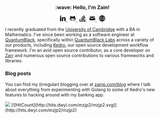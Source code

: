 <h3 align="center">
    :wave: Hello, I'm Zain!
</h3>

<p align="center">
    <a href="https://linkedin.com/zain-patel">
        <img src="https://raw.githubusercontent.com/mzjp2/mzjp2/master/icons/linkedin.svg" width=20px height=20px alt="linkedin: zain-patel">
    </a>&nbsp;
    <a href="https://github.com/mzjp2">
        <img src="https://raw.githubusercontent.com/mzjp2/mzjp2/master/icons/github.svg" width=20px height=20px alt="github: mzjp2">
    </a>&nbsp;
    <a href="https://stackexchange.com/users/2591836/zain-patel">
        <img src="https://raw.githubusercontent.com/mzjp2/mzjp2/master/icons/stackoverflow.svg" width=20px height=20px alt="stackoverflow">
    </a>&nbsp;
    <a href="mailto:zain.patel06@gmail.com">
        <img src="https://raw.githubusercontent.com/mzjp2/mzjp2/master/icons/mail.svg" width=20px height=20px alt="email">
    </a>&nbsp;
    <a href="https://zainp.com">
        <img src="https://raw.githubusercontent.com/mzjp2/mzjp2/master/icons/web.svg" width=20px height=20px alt="website">
    </a>
</p>

I recently graduated from the [University of Cambridge](https://www.cam.ac.uk) with a BA in Mathematics. I've since been working as a software engineer at [QuantumBlack](https://quantumblack.com), specifically within [QuantumBlack Labs](https://github.com/quantumblacklabs) across a variety of our products, including [Kedro](https://github.com/quantumblacklabs/kedro), our open source development workflow framework. I'm an avid open source contributor, as a core developer on [Zarr](https://github.com/zarr-developers/zarr-python) and numerous open source contributions to various frameworks and libraries.

### Blog posts

You can find my (irregular) blogging over at [zainp.com/blog](https://zainp.com/blog) where I talk about everything from experimenting with Golang to some of Kedro's new features to hacking around with my banking app.

<img src="https://visitor-badge.glitch.me/badge?page_id=mzjp2.visitor-badge">
[![HitCount](http://hits.dwyl.com/mzjp2/mzjp2.svg)](http://hits.dwyl.com/mzjp2/mzjp2)
